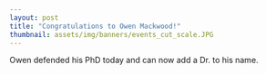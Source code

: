 ```yaml
---
layout: post
title: "Congratulations to Owen Mackwood!"
thumbnail: assets/img/banners/events_cut_scale.JPG
---
```


Owen defended his PhD today and can now add a Dr. to his name. 
